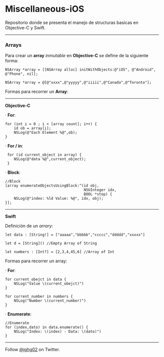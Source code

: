 # Miscellaneous-iOS


Repositorio donde se presenta el manejo de structuras basicas en Objective-C y Swift.
***

### Arrays

Para crear un __array__ _inmutable_ en __Objective-C__ se define de la siguiente forma: 

	NSArray *array = [[NSArray alloc] initWithObjects:@"iOS", @"Android", @"Phone", nil];
	
	NSArray *array = @[@"xxxx",@"yyyyy",@"iiiii",@"Canada",@"Toronto"];


Formas para recorrer un __Array__:
***
__Objective-C__

· __For__:

	for (int i = 0 ; i < [array count]; i++) {
        id ob = array[i];
        NSLog(@"Each Element %@",ob);
    }
    
· __For / in__:

	 for (id current_object in array) {
        NSLog(@"data %@",current_object);
     }
     
· __Block__:

    //Block
    [array enumerateObjectsUsingBlock:^(id obj,
                                        NSUInteger idx,
                                        BOOL *stop) {
        NSLog(@"index: %ld Value: %@", idx, obj);
    }];
***
__Swift__

Definición de un _arrary_:

	let data : [String!] = ["aaaaa","bbbbb","ccccc","ddddd","xxxxx"]
	
	let d = [String]() //Empty Array of String
	
	let numbers : [Int?] = [2,3,4,45,6] //Array of Int
	
Formas para recorrer un array:

· __For__:

	for current_obejct in data {
    	NSLog("Value \(current_obejct)")
	}
	
	for current_number in numbers {
    	NSLog("Number \(current_number)")
	}
	
· __Enumerate__:

	//Enumerate
	for (index,dato) in data.enumerate() {
    	NSLog("Index: \(index) - Data: \(dato)")
	}
	

***

Follow [@jghg02](https://twitter.com/jghg02) on Twitter.